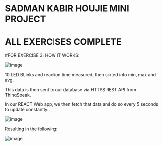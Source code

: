 # SADMAN KABIR HOUJIE MINI PROJECT
# ALL EXERCISES COMPLETE

#FOR EXERCISE 3; HOW IT WORKS:

![image](https://github.com/user-attachments/assets/4a33befa-2534-47be-85bd-41dadd4cd1bb)


10 LED BLinks and reaction time measured, then sorted into min, max and avg.

This data is then sent to our database via HTTPS REST API from ThingSpeak.

In our REACT Web app, we then fetch that data and do so every 5 seconds to update constantly:

![image](https://github.com/user-attachments/assets/6964ea49-5252-487a-93af-e1f1d1f28f1a)



Resulting in the following:

![image](https://github.com/user-attachments/assets/16a4e3be-0798-4fc9-97be-abdc6e8ba091)


